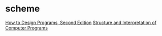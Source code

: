 # scheme

[How to Design Programs, Second Edition](https://htdp.org/2018-01-06/Book/index.html)
[Structure and Interpretation of Computer Programs](https://sarabander.github.io/sicp/)
